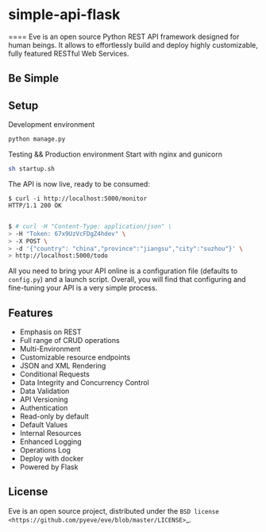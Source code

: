 # simple-api-flask
====
Eve is an open source Python REST API framework designed for human beings. It
allows to effortlessly build and deploy highly customizable, fully featured
RESTful Web Services.

Be Simple
-------------

Setup
-------------

Development environment
```bash
python manage.py
```


Testing && Production environment
Start with nginx and gunicorn
```bash
sh startup.sh
```

The API is now live, ready to be consumed:


    $ curl -i http://localhost:5000/monitor
    HTTP/1.1 200 OK


```bash

$ # curl -H "Content-Type: application/json" \
> -H "Token: 67x9UzVcFDgZ4hdev" \
> -X POST \
> -d '{"country": "china","province":"jiangsu","city":"suzhou"}' \
> http://localhost:5000/todo


```


All you need to bring your API online is a configuration file
(defaults to ``config.py``) and a launch script.  Overall, you will find that
configuring and fine-tuning your API is a very simple process.


Features
--------
* Emphasis on REST
* Full range of CRUD operations
* Multi-Environment
* Customizable resource endpoints
* JSON and XML Rendering
* Conditional Requests
* Data Integrity and Concurrency Control
* Data Validation
* API Versioning
* Authentication
* Read-only by default
* Default Values
* Internal Resources
* Enhanced Logging
* Operations Log
* Deploy with docker
* Powered by Flask


License
-------
Eve is an open source project,
distributed under the `BSD license
<https://github.com/pyeve/eve/blob/master/LICENSE>`_.

